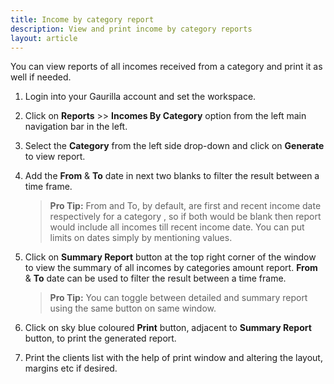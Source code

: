 ```yaml
---
title: Income by category report
description: View and print income by category reports
layout: article
---
```

You can view reports of all incomes received from a category and print it as well if needed.

1. Login into your Gaurilla account and set the workspace.

2. Click on **Reports** >> **Incomes By Category** option from the left main navigation bar in the left.

3. Select the **Category** from the left side drop-down and click on **Generate** to view report.

4. Add the **From** & **To** date in next two blanks to filter the result between a time frame.

	> **Pro Tip:** From and To, by default, are first and recent income date respectively for a category , so if both would be blank then report would include all incomes till recent income date. You can put limits on dates simply by mentioning values.

5. Click on **Summary Report** button at the top right corner of the window to view the summary of all incomes by categories amount report. **From** & **To** date can be used to filter the result between a time frame.

	> **Pro Tip:** You can toggle between detailed and summary report using the same button on same window. 

6. Click on sky blue coloured **Print** button, adjacent to **Summary Report** button, to print the generated report.

7. Print the clients list with the help of print window and altering the layout, margins etc if desired.